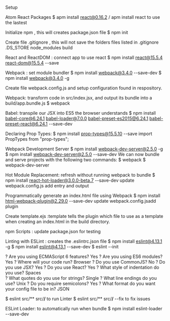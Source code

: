 Setup

Atom React Packages
$ apm install react@0.16.2 / apm install react to use the lastest

Initialize npm , this will creates package.json file
$ npm init

Create file .gitignore , this will not save the folders files listed in .gitignore
  .DS_STORE
  node_modules
  build

React and ReactDOM : connect app to use react
$ npm install react@15.5.4 react-dom@15.5.4 --save  

Webpack : set module bundler
$ npm install webpack@3.4.0 --save-dev
$ npm install webpack@3.4.0 -g

Create file webpack.config.js and setup configuration found in respository.

Webpack: transform code in src/index.jsx, and output its bundle into a build/app.bundle.js
$ webpack

Babel: transpile our JSX into ES5 the browser understands
$ npm install babel-core@6.24.1 babel-loader@7.0.0 babel-preset-es2015@6.24.1 babel-preset-react@6.24.1 --save-dev

Declaring Prop Types:
$ npm install prop-types@15.5.10 --save
  import PropTypes from "prop-types";

Webpack Development Server
$ npm install webpack-dev-server@2.5.0 -g
$ npm install webpack-dev-server@2.5.0 --save-dev
We can now bundle and serve projects with the following two commands:
$ webpack
$ webpack-dev-server

Hot Module Replacement: refresh without running webpack to bundle
$ npm install react-hot-loader@3.0.0-beta.7 --save-dev
  update webpack.config.js add entry and output

Programmatically generate an index.html file using Webpack
$ npm install html-webpack-plugin@2.29.0 --save-dev
  update webpack.config.jsadd plugin

Create template.ejs :template tells the plugin which file to use as a template when creating an index.html in the build directory.

npm Scripts : update package.json for testing


Linting with ESLint : creates the .eslintrc.json file
$ npm install eslint@4.13.1 -g
$ npm install eslint@4.13.1 --save-dev
$ eslint --init

? Are you using ECMAScript 6 features? Yes
? Are you using ES6 modules? Yes
? Where will your code run? Browser
? Do you use CommonJS? No
? Do you use JSX? Yes
? Do you use React? Yes
? What style of indentation do you use? Spaces  
? What quotes do you use for strings? Single
? What line endings do you use? Unix
? Do you require semicolons? Yes
? What format do you want your config file to be in? JSON

$ eslint src/** src/**/**  to run Linter
$ eslint src/** src/**/** --fix to fix issues

ESLint Loader: to automatically run when bundle
$ npm install eslint-loader --save-dev
